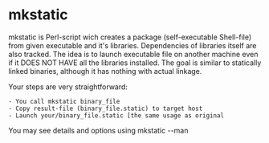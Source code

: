 mkstatic
========

mkstatic is Perl-script wich creates a package (self-executable Shell-file) from given executable and it's libraries. Dependencies of libraries itself are also tracked.
The idea is to launch executable file on another machine even if it DOES NOT HAVE all the libraries installed.
The goal is similar to statically linked binaries, although it has nothing with actual linkage.

Your steps are very straightforward:

    - You call mkstatic binary_file
    - Copy result-file (binary_file.static) to target host
    - Launch your/binary_file.static [the same usage as original

You may see details and options using mkstatic --man
